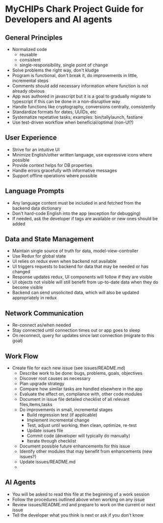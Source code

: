 # MyCHIPs Chark Project Guide for Developers and AI agents

## General Principles
- Normalized code
  - reusable
  - consistent
  - single-responsibility, single point of change
- Solve problems the right way, don't kludge
- Program is functional, don't break it, do improvements in little, incremental steps
- Comments should add necessary information where function is not already obvious
- App was authored in javascript but it is a goal to gradually migrate to typescript
  if this can be done in a non-disruptive way
- Handle functions like cryptography, conversions centrally, consistently
- Standardize formats for dates, UUIDs, etc
- Systematize repetative tasks; examples: bin/tallylaunch, fastlane
- Use test-driven workflow when beneficial/optimal (non-UI?)

## User Experience
- Strive for an intuitive UI
- Minimize English/other written language, use expressive icons where possible
- Provide context helps for DB properties
- Handle errors gracefully with informative messages
- Support offline operations where possible

## Language Prompts
- Any language content must be included in and fetched from the backend data dictionary
- Don't hard-code English into the app (exception for debugging)
- If needed, ask the developer if tags are available or new ones should be added

## Data and State Management
- Maintain single source of truth for data, model-view-controller
- Use Redux for global state
- UI relies on redux even when backend not available
- UI triggers requests to backend for data that may be needed or has changed
- Response updates redux, UI components will follow if they are visible
- UI objects not visible will still benefit from up-to-date data when they do become visible
- Backend can send unsolicited data, which will also be updated appropriately in redux

## Network Communication
- Re-connect as/when needed
- Stay connected until connection times out or app goes to sleep
- On reconnect, query for updates since last connection (migrate to this goal)

## Work Flow
- Create file for each new issue (see issues/README.md)
  - Describe work to be done: bugs, problems, goals, objectives
  - Discover root causes as necessary
  - Plan upgrade strategy
  - Compare how similar tasks are handled elsewhere in the app
  - Evaluate the effect on, compliance with, other code modules
  - Document in issue file detailed checklist of all relevant files,items,tasks
  - Do improvements in small, incremental stages
    - Build regression test (if applicable)
    - Implement incremental change
    - Test, adjust until working, then clean, optimize, re-test
    - Update issues file
    - Commit code (developer will typically do manually)
    - Iterate through checklist
  - Document possible future enhancements for this issue
  - Identify other modules that may benefit from enhancements (new issues?)
  - Update issues/README.md
  - 

## AI Agents
- You will be asked to read this file at the beginning of a work session
- Follow the procedures outlined above when working on any issue
- Review issues/README.md and prepare to work on the current or next issue
- Tell the developer what you think is next or ask if you don't know
